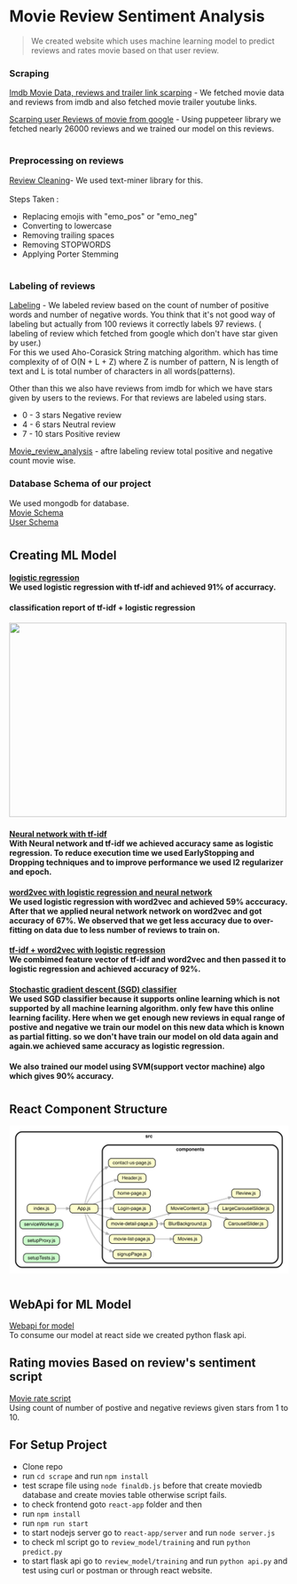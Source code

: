 # Movie Review Sentiment Analysis

> We created website which uses machine learning model to predict reviews and rates movie based on that user review.

### Scraping

[Imdb Movie Data, reviews and trailer link scarping](/scrape/finaldb.js) - We fetched movie data and reviews from imdb and also fetched movie trailer youtube links.

[Scarping user Reviews of movie from google](/review_model/google_review_scrape/scrape.js) - Using puppeteer library we fetched nearly 26000 reviews and we trained our model on this reviews.

#

### Preprocessing on reviews

[Review Cleaning](/review_model/cleaning/clean.js)- We used text-miner library for this.<br><br>
Steps Taken :

- Replacing emojis with "emo_pos" or "emo_neg"
- Converting to lowercase
- Removing trailing spaces
- Removing STOPWORDS
- Applying Porter Stemming

#

### Labeling of reviews

[Labeling](/review_model/cleaning/label.js) - We labeled review based on the count of number of positive words and number of negative words. You think that it's not good way of labeling but actually from 100 reviews it correctly labels 97 reviews. ( labeling of review which fetched from google which don't have star given by user.) <br>
For this we used Aho-Corasick String matching algorithm. which has time complexity of of O(N + L + Z) where Z is number of pattern, N is length of text and L is total number of characters in all words(patterns).

Other than this we also have reviews from imdb for which we have stars given by users to the reviews. For that reviews are labeled using stars.

- 0 - 3 stars Negative review
- 4 - 6 stars Neutral review
- 7 - 10 stars Positive review

[Movie_review_analysis](/review_model/cleaning/movie_review_analysis.json) - aftre labeling review total positive and negative count movie wise.

### Database Schema of our project

We used mongodb for database.
<br>
[Movie Schema](/react-app/server/models/movie.js)<br>
[User Schema](/react-app/server/models/user.js)

#

## Creating ML Model

#### [logistic regression](review_model/training/predict.py)<br> We used logistic regression with tf-idf and achieved 91% of accurracy.

#### classification report of tf-idf + logistic regression

<img src="https://github.com/swarpatel23/MovieReviewSentiment/blob/master/review_model/training/classification_report.png" width="500" height="350">

#### [Neural network with tf-idf](/review_model/training/neuralnet.py)<br>With Neural network and tf-idf we achieved accuracy same as logistic regression. To reduce execution time we used EarlyStopping and Dropping techniques and to improve performance we used l2 regularizer and epoch.

#### [word2vec with logistic regression and neural network](/review_model/word2vec/word2vec-sentiments.py)<br> We used logistic regression with word2vec and achieved 59% acccuracy. After that we applied neural network network on word2vec and got accuracy of 67%. We observed that we get less accuracy due to over-fitting on data due to less number of reviews to train on.

#### [tf-idf + word2vec with logistic regression](/review_model/word2vec/tfidf_word2vec.py)<br>We combimed feature vector of tf-idf and word2vec and then passed it to logistic regression and achieved accuracy of 92%.

#### [Stochastic gradient descent (SGD) classifier](/review_model/training/SGDClassifier.py)<br> We used SGD classifier because it supports online learning which is not supported by all machine learning algorithm. only few have this online learning facility. Here when we get enough new reviews in equal range of postive and negative we train our model on this new data which is known as partial fitting. so we don't have train our model on old data again and again.we achieved same accuracy as logistic regression.

#### We also trained our model using SVM(support vector machine) algo which gives 90% accuracy.

#

## React Component Structure

![](/react-app/dependencygraph.svg)

#

## WebApi for ML Model

[Webapi for model](/review_model/training/api.py) <br>To consume our model at react side we created python flask api.

## Rating movies Based on review's sentiment script

[Movie rate script](/scrape/rateMovie.js)
<br> Using count of number of postive and negative reviews given stars from 1 to 10.

## For Setup Project

- Clone repo
- run `cd scrape` and run `npm install`
- test scrape file using `node finaldb.js` before that create moviedb database and create movies table otherwise script fails.
- to check frontend goto `react-app` folder and then
- run `npm install`
- run `npm run start`
- to start nodejs server go to `react-app/server` and run `node server.js`
- to check ml script go to `review_model/training` and run `python predict.py`
- to start flask api go to `review_model/training` and run `python api.py` and test using curl or postman or through react website.
